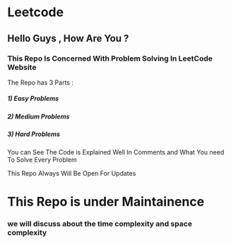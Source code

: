 # Leetcode
## Hello Guys , How Are You ? 
### This Repo Is Concerned With Problem Solving In LeetCode Website 

The Repo has 3 Parts :
  ##### 1) Easy Problems 
  ##### 2) Medium Problems 
  ##### 3) Hard Problems 
  
You can See The Code is Explained Well In Comments and What You need To Solve Every Problem 

This Repo Always Will Be Open For Updates 

# This Repo is under Maintainence 
### we will discuss about the time complexity and space complexity 
